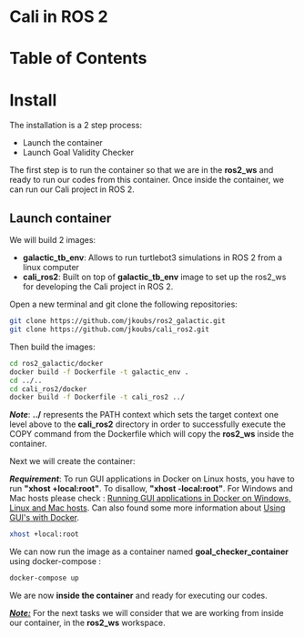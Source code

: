 # Cali in ROS 2

# Table of Contents
# Install

The installation is a 2 step process:
- Launch the container
- Launch Goal Validity Checker 

The first step is to run the container so that we are in the <strong>ros2_ws</strong> and ready to run our codes from this container. Once inside the container, we can run our Cali project in ROS 2.
## Launch container

We will build 2 images:
- <strong>galactic_tb_env</strong>: Allows to run turtlebot3 simulations in ROS 2 from a linux computer
- <strong>cali_ros2</strong>: Built on top of <strong>galactic_tb_env</strong> image to set up the ros2_ws for developing the Cali project in ROS 2.

Open a new terminal and git clone the following repositories:
```bash
git clone https://github.com/jkoubs/ros2_galactic.git
git clone https://github.com/jkoubs/cali_ros2.git
```
Then build the images:
```bash
cd ros2_galactic/docker
docker build -f Dockerfile -t galactic_env .
cd ../..
cd cali_ros2/docker
docker build -f Dockerfile -t cali_ros2 ../
```
<strong><em>Note</em></strong>: <strong>../</strong> represents the PATH context which sets the target context one level above to the <strong>cali_ros2</strong> directory in order to successfully execute the COPY command from the Dockerfile which will copy the <strong>ros2_ws</strong> inside the container.


Next we will create the container:

<strong><em>Requirement</em></strong>: To run GUI applications in Docker on Linux hosts, you have to run <strong>"xhost +local:root"</strong>. To disallow, <strong>"xhost -local:root"</strong>. For Windows and Mac hosts please check : [Running GUI applications in Docker on Windows, Linux and Mac hosts](https://cuneyt.aliustaoglu.biz/en/running-gui-applications-in-docker-on-windows-linux-mac-hosts/). Can also found some more information about [Using GUI's with Docker](http://wiki.ros.org/docker/Tutorials/GUI).

```bash
xhost +local:root
```

We can now run the image as a container named <strong>goal_checker_container</strong> using docker-compose :

```bash
docker-compose up
```

We are now <strong>inside the container</strong> and ready for executing our codes.

<u><strong><em>Note:</em></strong></u> For the next tasks we will consider that we are working from inside our container, in the <strong>ros2_ws</strong> workspace.

